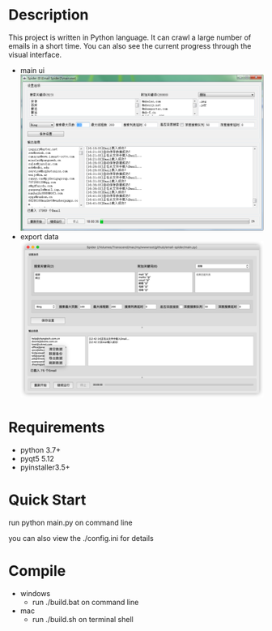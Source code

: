 # Description
This project is written in Python language. It can crawl a large number of emails in a short time. You can also see the current progress through the visual interface.

- main ui
![screenshot-1](https://github.com/pipibear/email-spider/blob/master/screenshot/screenshot-1.png)
- export data
![screenshot-2](https://github.com/pipibear/email-spider/blob/master/screenshot/screenshot-2.png)

# Requirements
- python 3.7+
- pyqt5 5.12
- pyinstaller3.5+

# Quick Start
run python main.py on command line

you can also view the ./config.ini for details

# Compile
- windows
  - run ./build.bat on command line
- mac
  - run ./build.sh on terminal shell
  
  
